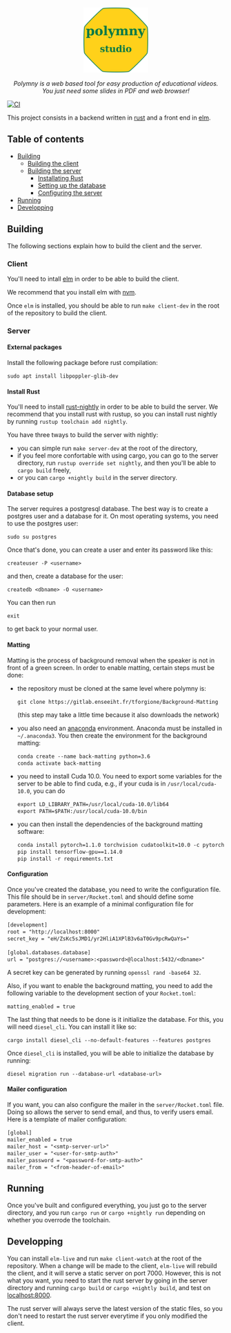 <p align="center">
<img src="/samples/polymny.png"
     alt="Polymny logo"
     width="150"
     style="align:center" />
</p>

<p align="center">
<em>
Polymny is a web based tool for easy production of educational videos.
<br/>
You just need some slides in PDF and web browser!
</em>
</p>

[![CI](https://github.com/polymny/polymny/workflows/build/badge.svg?branch=master&event=push)](https://github.com/polymny/polymny/actions?query=workflow%3Abuild)

This project consists in a backend written in
[rust](https://www.rust-lang.org/) and a front end in
[elm](https://elm-lang.org/).

## Table of contents

  - [Building](#building)
    - [Building the client](#client)
    - [Building the server](#server)
      - [Installating Rust](#install-rust)
      - [Setting up the database](#database-setup)
      - [Configuring the server](#configuration)
  - [Running](#running)
  - [Developping](#developping)

## Building


The following sections explain how to build the client and the server.

### Client

You'll need to intall [elm](https://guide.elm-lang.org/install.html) in order
to be able to build the client.

We recommend that you install elm with
[nvm](https://github.com/creationix/nvm#installation).

Once `elm` is installed, you should be able to run `make client-dev` in the
root of the repository to build the client.

### Server

#### External packages

Install the following package before rust compilation:

```
sudo apt install libpoppler-glib-dev
```


#### Install Rust

You'll need to install [rust-nightly](https://www.rust-lang.org/tools/install)
in order to be able to build the server. We recommend that you install rust
with rustup, so you can install rust nightly by running
`rustup toolchain add nightly`.

You have three tways to build the server with nightly:
  - you can simple run `make server-dev` at the root of the directory,
  - if you feel more confortable with using cargo, you can go to the server
    directory, run `rustup override set nightly`, and then you'll be able to
    `cargo build` freely,
  - or you can `cargo +nightly build` in the server directory.

#### Database setup

The server requires a postgresql database. The best way is to create a postgres
user and a database for it. On most operating systems, you need to use the
postgres user:

```
sudo su postgres
```

Once that's done, you can create a user and enter its password like this:

```
createuser -P <username>
```

and then, create a database for the user:

```
createdb <dbname> -O <username>
```

You can then run

```
exit
```

to get back to your normal user.


#### Matting

Matting is the process of background removal when the speaker is not in front
of a green screen. In order to enable matting, certain steps must be done:

  - the repository must be cloned at the same level where polymny is:
    ```
    git clone https://gitlab.enseeiht.fr/tforgione/Background-Matting
    ```
    (this step may take a little time because it also downloads the network)

  - you also need an [anaconda](https://www.anaconda.com/distribution/)
    environment. Anaconda must be installed in `~/.anaconda3`. You then create
    the environment for the background matting:
    ```
    conda create --name back-matting python=3.6
    conda activate back-matting
    ```

  - you need to install Cuda 10.0. You need to export some variables for the
    server to be able to find cuda, e.g., if your cuda is in
    `/usr/local/cuda-10.0`, you can do
    ```
    export LD_LIBRARY_PATH=/usr/local/cuda-10.0/lib64
    export PATH=$PATH:/usr/local/cuda-10.0/bin
    ```

  - you can then install the dependencies of the background matting software:
    ```
    conda install pytorch=1.1.0 torchvision cudatoolkit=10.0 -c pytorch
    pip install tensorflow-gpu==1.14.0
    pip install -r requirements.txt
    ```

#### Configuration

Once you've created the database, you need to write the configuration file.
This file should be in `server/Rocket.toml` and should define some parameters.
Here is an example of a minimal configuration file for development:

```
[development]
root = "http://localhost:8000"
secret_key = "eH/ZsKc5sJMD1/yr2HliA1XPlB3v6aT0Gv9pcRwQaYs="

[global.databases.database]
url = "postgres://<username>:<password>@localhost:5432/<dbname>"
```

A secret key can be generated by running `openssl rand -base64 32`.

Also, if you want to enable the background matting, you need to add the
following variable to the development section of your `Rocket.toml`:

```
matting_enabled = true
```

The last thing that needs to be done is it initialize the database. For this,
you will need `diesel_cli`. You can install it like so:

```
cargo install diesel_cli --no-default-features --features postgres
```

Once `diesel_cli` is installed, you will be able to initialize the database by
running:

```
diesel migration run --database-url <database-url>
```

#### Mailer configuration

If you want, you can also configure the mailer in the `server/Rocket.toml` file.
Doing so allows the server to send email, and thus, to verify users email.
Here is a template of mailer configuration:

```
[global]
mailer_enabled = true
mailer_host = "<smtp-server-url>"
mailer_user = "<user-for-smtp-auth>"
mailer_password = "<password-for-smtp-auth>"
mailer_from = "<from-header-of-email>"
```

## Running

Once you've built and configured everything, you just go to the server
directory, and you run `cargo run` or `cargo +nightly run` depending on whether
you overrode the toolchain.

## Developping

You can install `elm-live` and run `make client-watch` at the root of the
repository. When a change will be made to the client, `elm-live` will rebuild
the client, and it will serve a static server on port 7000.  However, this is
not what you want, you need to start the rust server by going in the server
directory and running `cargo build` or `cargo +nightly build`, and test on
[localhost:8000](http://localhost:8000).

The rust server will always serve the latest version of the static files, so
you don't need to restart the rust server everytime if you only modified the
client.


